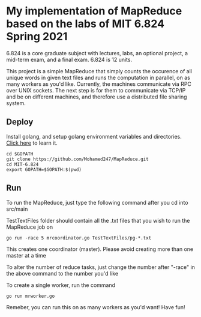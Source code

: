 # My implementation of MapReduce based on the labs of MIT 6.824 Spring 2021

6.824 is a core graduate subject with lectures, labs, an optional project, a mid-term exam, and a final exam. 6.824 is 12 units.

This project is a simple MapReduce that simply counts the occurence of all unique words in given text files and runs the computation in parallel, 
on as many workers as you'd like. Currently, the machines communicate via RPC over UNIX sockets. The next step is for them to communicate via 
TCP/IP and be on different machines, and therefore use a distributed file sharing system.

## Deploy
Install golang, and setup golang environment variables and directories. [Click here](https://golang.org/doc/install) to learn it.

```
cd $GOPATH
git clone https://github.com/Mohamed247/MapReduce.git
cd MIT-6.824
export GOPATH=$GOPATH:$(pwd)
```

## Run
To run the MapReduce, just type the following command after you cd into src/main

TestTextFiles folder should contain all the .txt files that you wish to run the MapReduce job on

```
go run -race 5 mrcoordinator.go TestTextFiles/pg-*.txt
```

This creates one coordinator (master). Please avoid creating more than one master at a time

To alter the number of reduce tasks, just change the number after "-race" in the above command to the number you'd like

To create a single worker, run the command
```
go run mrworker.go
```

Remeber, you can run this on as many workers as you'd want! Have fun!

